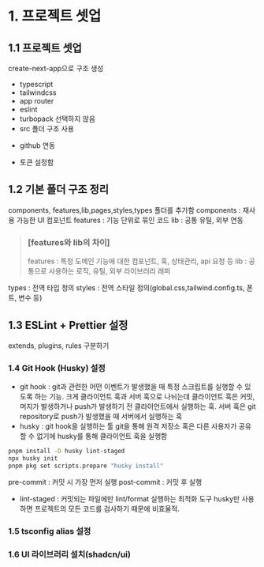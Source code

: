 # 1. 프로젝트 셋업

## 1.1 프로젝트 셋업

create-next-app으로 구조 생성

- typescript
- tailwindcss
- app router
- eslint
- turbopack 선택하지 않음
- src 폴더 구조 사용

* github 연동

- 토큰 설정함

## 1.2 기본 폴더 구조 정리

components, features,lib,pages,styles,types 폴더를 추가함
components : 재사용 가능한 UI 컴포넌트
features : 기능 단위로 묶인 코드
lib : 공통 유틸, 외부 연동

> ### [features와 lib의 차이]
>
> features : 특정 도메인 기능에 대한 컴포넌트, 훅, 상태관리, api 요청 등
> lib : 공통으로 사용하는 로직, 유틸, 외부 라이브러리 래퍼

types : 전역 타입 정의
styles : 전역 스타일 정의(global.css,tailwind.config.ts, 폰트, 변수 등)

## 1.3 ESLint + Prettier 설정

extends, plugins, rules 구분하기

### 1.4 Git Hook (Husky) 설정

- git hook : git과 관련한 어떤 이벤트가 발생했을 때 특정 스크립트를 실행할 수 있도록 하는 기능. 크게 클라이언트 훅과 서버 훅으로 나뉘는데 클라이언트 훅은 커밋, 머지가 발생하거나 push가 발생하기 전 클라이언트에서 실행하는 훅.
  서버 훅은 git repository로 push가 발생했을 때 서버에서 실행하는 훅
- husky : git hook을 실행하는 툴
  git을 통해 원격 저장소 혹은 다른 사용자가 공유할 수 없기에 husky를 통해 클라이언트 훅을 실행함

```bash
pnpm install -D husky lint-staged
npx husky init
pnpm pkg set scripts.prepare "husky install"
```

pre-commit : 커밋 시 가장 먼저 실행
post-commit : 커밋 후 실행

- lint-staged : 커밋되는 파일에만 lint/format 실행하는 최적화 도구
  husky만 사용하면 프로젝트의 모든 코드를 검사하기 때문에 비효율적.

### 1.5 tsconfig alias 설정

### 1.6 UI 라이브러리 설치(shadcn/ui)
